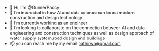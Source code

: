 - 👋 Hi, I’m @GunnerPaccy
- 👀 I’m interested in how AI and data science can boost modern construction and design technology
- 🌱 I’m currently working as an engineer
- 💞️ I’m looking to collaborate on the  connection between AI and data engineering and construction techniques as well as design approach of water supply system,road design and buildings
- 📫 you can reach me by my email pathirwa@gmail.com

<!---
GunnerPaccy/GunnerPaccy is a ✨ special ✨ repository because its `README.md` (this file) appears on your GitHub profile.
You can click the Preview link to take a look at your changes.
--->

